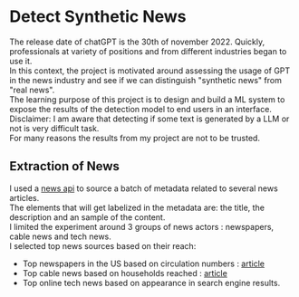 # Detect Synthetic News

The release date of chatGPT is the 30th of november 2022. Quickly, professionals at variety of positions and from different industries began to use it.    
In this context, the project is motivated around assessing the usage of GPT in the news industry and see if we can distinguish "synthetic news" from "real news".  
The learning purpose of this project is to design and build a ML system to expose the results of the detection model to end users in an interface. 
Disclaimer: I am aware that detecting if some text is generated by a LLM or not is very difficult task.  
For many reasons the results from my project are not to be trusted. 

## Extraction of News  
I used a [news api](https://newsapi.org/) to source a batch of metadata related to several news articles.  
The elements that will get labelized in the metadata are:  the title, the description and an sample of the content.   
I limited the experiment around 3 groups of news actors : newspapers, cable news and tech news.  
I selected top news sources based on their reach:
- Top newspapers in the US based on circulation numbers : [article](https://en.wikipedia.org/wiki/List_of_newspapers_in_the_United_States)   
- Top cable news based on households reached : [article](https://en.wikipedia.org/wiki/United_States_cable_news)  
- Top online tech news based on appearance in search engine results.   
